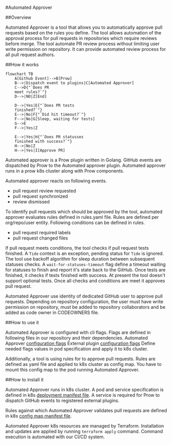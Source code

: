 #Automated Approver

##Overview

Automated Approver is a tool that allows you to automatically approve pull requests based on the rules you define. The tool allows automation of the approval process for pull requests in repositories which require reviews before merge. The tool automate PR review process without limiting user write permission on repository. It can provide automated review process for all pull request authors.

##How it works

```mermaid
flowchart TB
    A[Github Event]-->B[Prow]
    B-->|Dispatch event to plugins|C[Automated Approver]
    C-->D{"`Does PR
    meet rules?`"}
    D-->|NO|Z[End]
    
    D-->|Yes|E{"`Does PR tests
    finished?`"}
    E-->|No|F{"`Did hit timeout?`"}
    F-->|No|G[Sleep, waiting for tests]
    G-->E
    F-->|Yes|Z
    
    E-->|Yes|H{"`Does PR statusses
    finished with success?`"}
    H-->|No|Z
    H-->|Yes|I[Approve PR]
```

Automated approver is a Prow plugin written in Golang. GitHub events are dispatched by Prow to the Automated approver plugin. Automated approver runs in a prow k8s cluster along with Prow components.

Automated approver reacts on following events.
 - pull request review requested
 - pull request synchronized
 - review dismissed

To identify pull requests which should be approved by the tool, automated approver evaluates rules defined in rules.yaml file. Rules are defined per org/repo/user entity. Following conditions can be defined in rules.
 - pull request required labels
 - pull request changed files

If pull request meets conditions, the tool checks if pull request tests finished. A `Tide` context is an exception, pending status for `Tide` is ignored. The tool use backoff algorithm for sleep duration between subsequent statuses checks. A `wait-for-statuses-timeout` flag define a timeout waiting for statuses to finish and report it's state back to the GitHub. Once tests are finished, it checks if tests finished with success. At present the tool doesn't support optional tests. Once all checks and conditions are meet it approves pull request.

Automated Approver use identity of dedicated GitHub user to approve pull requests. Depending on repository configuration, the user must have write permission on repository, must be added to repository collaborators and be added as code owner in CODEOWNERS file.

##How to use it

Automated Approver is configured with cli flags. Flags are defined in following files in our repository and their dependencies.
Automated Approver [configuration flags](https://github.com/kyma-project/test-infra/blob/5242421660dab5979a763bcd596eba48bafe093d/cmd/external-plugins/automated-approver/main.go#L39)
External plugin [configuration flags](https://github.com/kyma-project/test-infra/blob/5242421660dab5979a763bcd596eba48bafe093d/pkg/prow/externalplugin/externalplugin.go#L68)
Define needed flags values in pod specification and apply it to k8s cluster.

Additionally, a tool is using rules for to approve pull requests. Rules are defined as yaml file and applied to k8s cluster as config map. You have to mount this config map to the pod running Automated Approver.


##How to install it

Automated Approver runs in k8s cluster. A pod and service specification is defined in k8s [deployment manifest file](../../../prow/cluster/components/automated-approver_external-plugin.yaml). A service is required for Prow to dispatch GitHub events to registered external plugins.

Rules against which Automated Approver validates pull requests are defined in k8s [config map manifest file](../../../configs/automated-approver-rules.yaml).

Automated Approver k8s resources are managed by Terraform. Installation and updates are applied by running `terraform apply` command. Command execution is automated with our CI/CD system.
